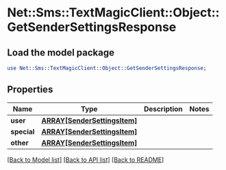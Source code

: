 # Net::Sms::TextMagicClient::Object::GetSenderSettingsResponse

## Load the model package
```perl
use Net::Sms::TextMagicClient::Object::GetSenderSettingsResponse;
```

## Properties
Name | Type | Description | Notes
------------ | ------------- | ------------- | -------------
**user** | [**ARRAY[SenderSettingsItem]**](SenderSettingsItem.md) |  | 
**special** | [**ARRAY[SenderSettingsItem]**](SenderSettingsItem.md) |  | 
**other** | [**ARRAY[SenderSettingsItem]**](SenderSettingsItem.md) |  | 

[[Back to Model list]](../README.md#documentation-for-models) [[Back to API list]](../README.md#documentation-for-api-endpoints) [[Back to README]](../README.md)


